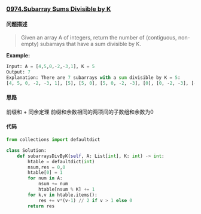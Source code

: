 ### [0974.Subarray Sums Divisible by K](https://leetcode-cn.com/problems/subarray-sums-divisible-by-k/)

#### 问题描述

> Given an array A of integers, return the number of (contiguous, non-empty) subarrays that have a sum divisible by K.

**Example:**
```python
Input: A = [4,5,0,-2,-3,1], K = 5
Output: 7
Explanation: There are 7 subarrays with a sum divisible by K = 5:
[4, 5, 0, -2, -3, 1], [5], [5, 0], [5, 0, -2, -3], [0], [0, -2, -3], [-2, -3]
```

#### 思路
前缀和 + 同余定理
前缀和余数相同的两项间的子数组和余数为0
#### 代码

```python
from collections import defaultdict

class Solution:
    def subarraysDivByK(self, A: List[int], K: int) -> int:
        htable = defaultdict(int) 
        nsum,res = 0,0
        htable[0] = 1
        for num in A:
            nsum += num 
            htable[nsum % K] += 1
        for k,v in htable.items():
            res += v*(v-1) // 2 if v > 1 else 0
        return res
```